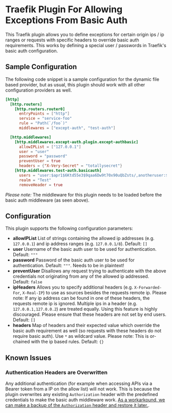 # Traefik Plugin For Allowing Exceptions From Basic Auth

This Traefik plugin allows you to define exceptions for certain origin ips / ip ranges or requests with specific headers to override basic auth requirements. 
This works by defining a special user / passwords in Traefik's basic auth configuration.

## Sample Configuration

The following code snippet is a sample configuration for the dynamic file based provider, but as usual, this plugin should work with all other configuration providers as well.

```toml
[http]
  [http.routers]
    [http.routers.router0]
      entryPoints = ["http"]
      service = "service-foo"
      rule = "Path(`/foo`)"
      middlewares = ["except-auth", "test-auth"]

  [http.middlewares]
    [http.middlewares.except-auth.plugin.except-authbasic]
      allowIPList = ["127.0.0.1"]
      user = "user"
      password = "password"
      preventUser = true
      headers = {"X-Very-Secret" = "totallysecret"}
    [http.middlewares.test-auth.basicauth]
      users = "user:$apr1$6Ktd55e3$9qaa6Dw9t70x90uQbZsts/,anotheruser:$apr1$cwugIdEJ$juXAPT2qb0sUroFEIucqz0"
      realm = "Test"
      removeHeader = true
```

*Please note:* The middleware for this plugin needs to be loaded before the basic auth middleware (as seen above).

## Configuration

This plugin supports the following configuration parameters:

- **allowIPList** List of strings containing the allowed ip addresses (e.g. `127.0.0.1`) and ip address ranges (e.g. `127.0.0.1/8`). Default: `[]`
- **user** Username of the basic auth user to be used for authentication. Default: `"""`
- **password** Password of the basic auth user to be used for authentication. Default: `"""`. Needs to be in plaintext!
- **preventUser** Disallows any request trying to authenticate with the above credentials not originating from any of the allowed ip addressed. Default: `false`
- **ipHeaders** Allows you to specify additional headers (e.g. `X-Forwarded-For`, `X-Real-IP`) to use as sources besides the requests remote ip. Please note: If any ip address can be found in one of these headers, the requests remote ip is ignored. Multiple ips in a header (e.g. `127.0.0.1,127.0.0.2`) are treated equally. Using this feature is highly discouraged. Please ensure that these headers are not set by end users. Default: `[]`
- **headers** Map of headers and their expected value which override the basic auth requirement as well (so requests with these headers do not require basic auth). Use `*` as wildcard value. Please note: This is or-chained with the ip based rules. Default: `{}    ` 

## Known Issues

### Authentication Headers are Overwritten

Any additional authentication (for example when accessing APIs via a Bearer token from a IP on the allow list) will not work. This is because
the plugin overwrites any existing `Authorization` header with the predefined credentials to make the basic auth middleware work. [As a workarkound, we can make a backup of the `Authorization` header and restore it later.](https://github.com/kingjan1999/traefik-plugin-exception-authbasic/issues/5).
